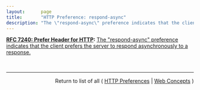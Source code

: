 ```yaml
---
layout:      page
title:       "HTTP Preference: respond-async"
description: "The \"respond-async\" preference indicates that the client prefers the server to respond asynchronously to a response."
---
```


**[RFC 7240: Prefer Header for HTTP](/specs/IETF/RFC/7240 "This specification defines an HTTP header field that can be used by a client to request that certain behaviors be employed by a server while processing a request."):** [The "respond-async" preference indicates that the client prefers the server to respond asynchronously to a response.](http://tools.ietf.org/html/rfc7240#section-4.1 "Read documentation for HTTP Preference &#34;respond-async&#34;")

<br/>
<hr/>

<p style="text-align: right">Return to list of all ( <a href="../http-preferences">HTTP Preferences</a> | <a href="../">Web Concepts</a> )</p>